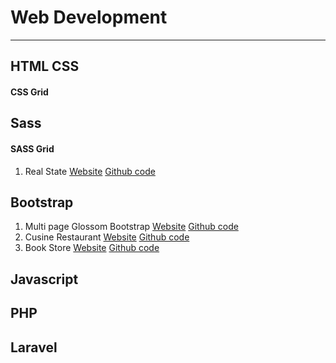 # Web Development

---

## HTML CSS

#### CSS Grid

## Sass

#### SASS Grid

1. Real State [Website](https://github.com/hemanshuEng/Nexter-Sass-grid) [Github code](https://hemanshueng.github.io/Nexter-Sass-grid/)

## Bootstrap

1. Multi page Glossom Bootstrap [Website](https://hemanshueng.github.io/Glossom-Bootstrap/) [Github code](https://github.com/hemanshuEng/Glossom-Bootstrap)
2. Cusine Restaurant [Website](https://hemanshueng.github.io/Cuisine-bootstrap/) [Github code](https://github.com/hemanshuEng/Cuisine-bootstrap)
3. Book Store [Website](https://hemanshueng.github.io/book-store-bootstrap/) [Github code](https://github.com/hemanshuEng/book-store-bootstrap)

## Javascript

## PHP

## Laravel
